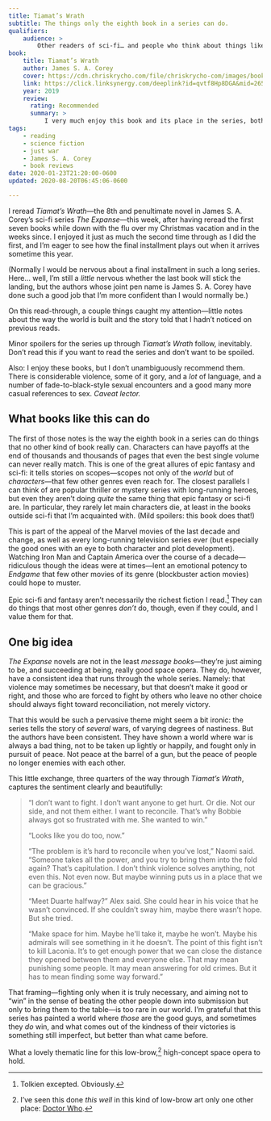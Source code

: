 ```yaml
---
title: Tiamat’s Wrath
subtitle: The things only the eighth book in a series can do.
qualifiers:
    audience: >
        Other readers of sci-fi… and people who think about things like the idea of just war.
book:
    title: Tiamat’s Wrath
    author: James S. A. Corey
    cover: https://cdn.chriskrycho.com/file/chriskrycho-com/images/books/tiamats-wrath.jpg
    link: https://click.linksynergy.com/deeplink?id=qvtf8Hp8DGA&mid=2653&murl=https%3A%2F%2Fwww.alibris.com%2FTiamats-Wrath-James-S-A-Corey%2Fbook%2F41085677%3Fmatches%3D46
    year: 2019
    review:
      rating: Recommended
      summary: >
          I very much enjoy this book and its place in the series, both for doing what only a series like this can do and for having a surprisingly profound thematic core.
tags:
    - reading
    - science fiction
    - just war
    - James S. A. Corey
    - book reviews
date: 2020-01-23T21:20:00-0600
updated: 2020-08-20T06:45:06-0600

---
```


I reread <cite>Tiamat’s Wrath</cite>—the 8th and penultimate novel in James S. A. Corey’s sci-fi series <cite>The Expanse</cite>—this week, after having reread the first seven books while down with the flu over my Christmas vacation and in the weeks since. I enjoyed it just as much the second time through as I did the first, and I’m eager to see how the final installment plays out when it arrives sometime this year.

(Normally I would be nervous about a final installment in such a long series. Here… well, I’m still a *little* nervous whether the last book will stick the landing, but the authors whose joint pen name is James S. A. Corey have done such a good job that I’m more confident than I would normally be.)

On this read-through, a couple things caught my attention—little notes about the way the world is built and the story told that I hadn’t noticed on previous reads.

<section class="note" aria-label="note">

Minor spoilers for the series up through <cite>Tiamat’s Wrath</cite> follow, inevitably. Don’t read this if you want to read the series and don’t want to be spoiled.

Also: I enjoy these books, but I don’t unambiguously recommend them. There is considerable violence, some of it gory, and a *lot* of language, and a number of fade-to-black-style sexual encounters and a good many more casual references to sex. <i>Caveat lector.</i>

</section>

## What books like this can do

The first of those notes is the way the eighth book in a series can do things that no other kind of book really can. Characters can have payoffs at the end of thousands and thousands of pages that even the best single volume can never really match. This is one of the great allures of epic fantasy and sci-fi: it tells stories on scopes—scopes not only of the *world* but of *characters*—that few other genres even reach for. The closest parallels I can think of are popular thriller or mystery series with long-running heroes, but even they aren’t doing *quite* the same thing that epic fantasy or sci-fi are. In particular, they rarely let main characters die, at least in the books outside sci-fi that I’m acquainted with. (Mild spoilers: this book does that!)

This is part of the appeal of the Marvel movies of the last decade and change, as well as every long-running television series ever (but especially the good ones with an eye to both character and plot development). Watching Iron Man and Captain America over the course of a decade—ridiculous though the ideas were at times—lent an emotional potency to <cite>Endgame</cite> that few other movies of its genre (blockbuster action movies) could hope to muster.

Epic sci-fi and fantasy aren’t necessarily the richest fiction I read.[^tolkien] They can do things that most other genres *don’t* do, though, even if they could, and I value them for that.

[^tolkien]: Tolkien excepted. Obviously.

## One big idea

<cite>The Expanse</cite> novels are not in the least <i>message books</i>—they’re just aiming to be, and succeeding at being, really good space opera. They do, however, have a consistent idea that runs through the whole series. Namely: that violence may sometimes be necessary, but that doesn’t make it good or right, and those who are forced to fight by others who leave no other choice should always fight toward reconciliation, not merely victory.

That this would be such a pervasive theme might seem a bit ironic: the series tells the story of *several* wars, of varying degrees of nastiness. But the authors have been consistent. They have shown a world where war is always a bad thing, not to be taken up lightly or happily, and fought only in pursuit of peace. Not peace at the barrel of a gun, but the peace of people no longer enemies with each other.

This little exchange, three quarters of the way through <cite>Tiamat’s Wrath</cite>, captures the sentiment clearly and beautifully:

> “I don’t want to fight. I don’t want anyone to get hurt. Or die. Not our side, and not them either. I want to reconcile. That’s why Bobbie always got so frustrated with me. She wanted to win.”
> 
> “Looks like you do too, now.”
>  
> “The problem is it’s hard to reconcile when you've lost,” Naomi said. “Someone takes all the power, and you try to bring them into the fold again? That’s capitulation. I don’t think violence solves anything, not even this. Not even now. But maybe winning puts us in a place that we can be gracious.”
> 
> “Meet Duarte halfway?” Alex said. She could hear in his voice that he wasn’t convinced. If she couldn’t sway him, maybe there wasn’t hope. But she tried.
> 
> “Make space for him. Maybe he'll take it, maybe he won’t. Maybe his admirals will see something in it he doesn’t. The point of this fight isn’t to kill Laconia. It’s to get enough power that we can close the distance they opened between them and everyone else. That may mean punishing some people. It may mean answering for old crimes. But it has to mean finding some way forward.”

That framing—fighting only when it is truly necessary, and aiming not to “win” in the sense of beating the other people down into submission but only to bring them to the table—is too rare in our world. I’m grateful that this series has painted a world where *those* are the good guys, and sometimes they *do* win, and what comes out of the kindness of their victories is something still imperfect, but better than what came before.

What a lovely thematic line for this low-brow,[^doctor-who] high-concept space opera to hold.

[^doctor-who]: I’ve seen this done *this well* in this kind of low-brow art only one other place: [Doctor Who](https://www.youtube.com/watch?v=BJP9o4BEziI).